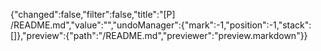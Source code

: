 {"changed":false,"filter":false,"title":"[P] /README.md","value":"","undoManager":{"mark":-1,"position":-1,"stack":[]},"preview":{"path":"/README.md","previewer":"preview.markdown"}}